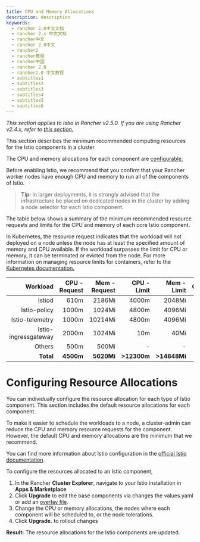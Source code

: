 ```yaml
---
title: CPU and Memory Allocations
description: description
keywords:
  - rancher 2.0中文文档
  - rancher 2.x 中文文档
  - rancher中文
  - rancher 2.0中文
  - rancher2
  - rancher教程
  - rancher中国
  - rancher 2.0
  - rancher2.0 中文教程
  - subtitles1
  - subtitles2
  - subtitles3
  - subtitles4
  - subtitles5
  - subtitles6
---
```


_This section applies to Istio in Rancher v2.5.0. If you are using Rancher v2.4.x, refer to [this section.]({{<baseurl>}}/rancher/v2.x/en/cluster-admin/tools/istio/)_

This section describes the minimum recommended computing resources for the Istio components in a cluster.

The CPU and memory allocations for each component are [configurable.](#configuring-resource-allocations)

Before enabling Istio, we recommend that you confirm that your Rancher worker nodes have enough CPU and memory to run all of the components of Istio.

> **Tip:** In larger deployments, it is strongly advised that the infrastructure be placed on dedicated nodes in the cluster by adding a node selector for each Istio component.

The table below shows a summary of the minimum recommended resource requests and limits for the CPU and memory of each core Istio component.

In Kubernetes, the resource request indicates that the workload will not deployed on a node unless the node has at least the specified amount of memory and CPU available. If the workload surpasses the limit for CPU or memory, it can be terminated or evicted from the node. For more information on managing resource limits for containers, refer to the [Kubernetes documentation.](https://kubernetes.io/docs/concepts/configuration/manage-compute-resources-container/)

|             Workload | CPU - Request | Mem - Request | CPU - Limit |  Mem - Limit | Configurable |
| -------------------: | ------------: | ------------: | ----------: | -----------: | -----------: |
|               Istiod |          610m |        2186Mi |       4000m |       2048Mi |            Y | Y |
|         Istio-policy |         1000m |        1024Mi |       4800m |       4096Mi |            Y |
|      Istio-telemetry |         1000m |       10214Mi |       4800m |       4096Mi |            Y |
| Istio-ingressgateway |         2000m |        1024Mi |         10m |         40Mi |            Y |
|               Others |          500m |         500Mi |           - |            - |            Y |
|            **Total** |     **4500m** |    **5620Mi** | **>12300m** | **>14848Mi** |        **-** |

# Configuring Resource Allocations

You can individually configure the resource allocation for each type of Istio component. This section includes the default resource allocations for each component.

To make it easier to schedule the workloads to a node, a cluster-admin can reduce the CPU and memory resource requests for the component. However, the default CPU and memory allocations are the minimum that we recommend.

You can find more information about Istio configuration in the [official Istio documentation](https://istio.io/).

To configure the resources allocated to an Istio component,

1. In the Rancher **Cluster Explorer**, navigate to your Istio installation in **Apps & Marketplace**
1. Click **Upgrade** to edit the base components via changes the values.yaml or add an [overlay file]({{<baseurl>}}/rancher/v2.x/en/istio/setup/enable-istio-in-cluster/#overlay-file).
1. Change the CPU or memory allocations, the nodes where each component will be scheduled to, or the node tolerations.
1. Click **Upgrade.** to rollout changes

**Result:** The resource allocations for the Istio components are updated.
